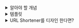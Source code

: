 <details>
<summary>알아야 할 개념</summary>
 
- 분산 시스템
    - Logical clock
    - Consensus(Paxos)
    - CP/AP Systems
    - Pub/Sub
- DB Systems
    - (Distributed) Transactions
    - Log-based data structure
    - 2PL vs MVCC
- Practical Knowledge
    - Consistent Hashing
    - Sharding
    - Replication
    - Caching
- Template
    - Spec Identification (5 min)
    - Capacity Estimation (3 min)
    - API Design (3 min)
    - High Level Systems (5 min)
    - Database Schema (5 min)
    - Component Design (10 min)
    - Scalability (5 min)
    - Fault Tolerance (5 min)

</details>


<details>
<summary>템플릿</summary>

1. Spec identification (functional & non-functional) 
    1. Lead but ask a lot
    2. What is the functionality?
    3. Makes sure you & interviewers agreeSimplify (only the core functions)
    4. Non-functional attributes
        1. Availability
        2. Durability
        3. Consistency
        4. Performance and cost
2. Capacity Estimation
    1. reasonable 숫자를 정하기
        1. 1M의 유저인지 1B인지?
    2. QPS, Storage Capacity, Network bandwidth, Number of machines
3. API Design
    1. 핵심 기능을 API로 나타내기
    2. spec을 명확히 하는데 도움
4. High Level Systems
    1. Components를 생각해보기
        1. User(client devices)
        2. Load Balancer
        3. Blob Storage
        4. Database
        5. Compute nodes
        6. Queues
    2. Data flow
        1. b/w components를 그렵기
        2. 해당 flow를 명확히 설명하기
5. Database Schema
    1. metadata를 모델링
    2. table(pk, column, 잘하면 index까지?)
6. Component Design
    1. detail을 채우기
        1. 트위터라면 push일까 pull model일까?
        2. 주키퍼에서의 메타데이터는? relational DB를 사용할지?
        3. 어떻게 global UUID를 생성할지?
7. Scalability & Fault tolerance
    1. Load-balancing
        1. Scale-out
    2. Caching
        1. Cache replacement?
        2. How many cache nodes?
    3. Sharding
        1. Range-Based?
        2. Consistent hashing?
    4. Replication
        1. Consistency?
8. 추가 주제
    1. Operational simplicity
    2. Team
    3. Security
    4. Strategy

</details>


<details>
<summary>URL Shortener를 디자인 한다면?</summary>

1. Spec 정의
    1. 기능적
        1. 짧은 URL alias를 만듦
        2. HTTP 301 Redirect
        3. (optional) Expiration time
        4. (optional) custom alias를 선택
        5. 유저가 삭제할 수 있음
    2. 비기능적
        1. Highly available
        2. latency가 작은 Redirection
        3. 원래의 링크가 추측되선 안됨
2. Capacity Estimation
    1. 합리적인 숫자를 선택
        1. Read:Write = 100:1 
        2. 매달 500M 의 새로운 URL Shortenings
        3. 5년간 URL을 저장
    2. System Capacity 도출
        1. 100 * 500M → 50B redirection
        2. 500M / (30 * 24 * 3600) → 200 URL/s write
        3. 100 * 200 = 20K/s read
        4. 500M * 12 * 5 = 30B URLs
        5. 500 bytes for long + short URL: 30B * 500 bytes = 15TB
        6. 200 * 500 bytes = 100 KB/s incoming data
        7. 20K * 500 bytes = 10 MB/s outgoing data
    3. Cache 추측
        1. 80-20 규칙을 가정
        2. 20K * 3600  * 24 = 1.7B requests / day
        3. 0.2 * 1.7 B * 500 bytes = 170GB
        4. 서버 1개로 캐싱이 충분함
3. System API
    1. createURL (api_key, original_url, custom_alias=None, user_name=None, expire_date=None) → short URL
    2. deleteURL (api_key, url_key)
4. Database Schema
    
    <img width="545" alt="image" src="https://user-images.githubusercontent.com/84627144/210278463-50ab0ad0-933e-499b-b2a7-63f36a724e31.png">
    
    1. Relational DB
    2. Bigtable or DynamoDB 도 괜찮
5. High level systems(아래 사진은 Component Design 후 개선된 시스템)
    
    <img width="582" alt="image" src="https://user-images.githubusercontent.com/84627144/210278468-a929007e-d6e0-41b7-9075-41fa863fc2c2.png">
    
6. Component Design
    1. 어떻게 짧게 할 건지?
        1. base64 인코딩
        2. 6 letters → 64^6 = 68 billion
        3. 8 letters → 64^8 = 281 trillion
    2. Hashing
        1. MD5 → 128-bit hash
        2. 128 / 8 (base64) = 21 letters
        3. 섞어서 6자를 랜덤으로 뽑음
    3. original URL이 같으면 같은 short URL를 리턴(private short URL이 아닌 경우)
        1. 증가하는 시퀀스 넘버를 더할건지
        2. 랜덤한 숫자를 더할건지
        3. user id를 더할건지
    4. Duplication
        1. 6 글자면 서비스가 오래될 수록 중복이 생길 수 있음
        2. 해시 충돌이 없을 때까지 retry할 건지?
    5. Offline key generation
        1. unique key를 미리 생성
        2. 키는 테이블에 저장함
        3. Fast write
    6. 사용된 키인지 어떻게 체크할 건지?
        1. 사용 시 체크되는 추가 컬럼을 두거나
        2. 새로운 키와 사용된 키 2개의 테이블을 둔다
        3. 2개의 테이블을 두는게 더 좋은 점
            1. 사용 체크를 위해 키를 조회하는 작업이 O(LogN)이다.
            2. 키를 단순히 추가하는 건 O(1)이다.
            3. 가장 중요한 건 이렇게 하면 캐싱이 된다는 점
        
        <img width="561" alt="image" src="https://user-images.githubusercontent.com/84627144/210278475-934099d8-231e-4fb9-b270-7d607bc823dd.png">
        
7. Scalability
    1. 로드 밸런서
        1. application 서버에선 아무것도 공유하지 않음
        2. Round-robin LB
    2. DB scale-out
        1. Range partitioning
            1. short url의 첫 번째 단어를 사용함
            2. Letter A → server 1, Letter B → server 2
            3. DB의 unbalanced 가 문제
        2. Hash partitioning
            1. hash % num_server ⇒ server ID
            2. or consistent hashing
    3. Caching
        1. KGS : 사용하지 않는 key를 load and cache
        2. 키는 사용된 키 테이블에 추가됨
        3. KGS에 crash가 생기면 key lose가 발생할 수 있음
        4. application server에서 미리 조회해 캐시함
8. Fault tolerance
    1. application server에서 아무것도 공유하지 않는 게 좋음
        1. health check와 automatic scaling을 사용
    2. KGS는 single point of failure(SPOT)
        1. leader-follower replica를 사용
        2. leader 선출은 Paxos(zookeper) 사용
        3. 단, Paxos는 availability를 보장하진 않음
    3. tradeoff에 대해 꾸준히 고민할 것

</details>